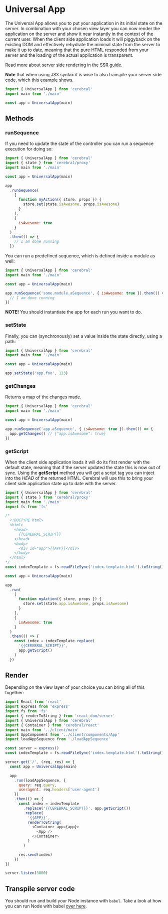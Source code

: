 # Universal App

The Universal App allows you to put your application in its initial state on the server. In combination with your chosen view layer you can now render the application on the server and show it near instantly in the context of the current user. When the client side application loads it will piggyback on the existing DOM and effectively rehydrate the minimal state from the server to make it up to date, meaning that the pure HTML responded from your server and the loading of the actual application is transparent.

Read more about server side rendering in the [SSR guide](/docs/guides/ssr).

**Note** that when using JSX syntax it is wise to also transpile your server side code, which this example shows.

```js
import { UniversalApp } from 'cerebral'
import main from './main'

const app = UniversalApp(main)
```

## Methods

### runSequence

If you need to update the state of the controller you can run a sequence execution for doing so:

```js
import { UniversalApp } from 'cerebral'
import { state } from 'cerebral/proxy'
import main from './main'

const app = UniversalApp(main)

app
  .runSequence(
    [
      function myAction({ store, props }) {
        store.set(state.isAwesome, props.isAwesome)
      }
    ],
    {
      isAwesome: true
    }
  )
  .then(() => {
    // I am done running
  })
```

You can run a predefined sequence, which is defined inside a module as well:

```js
import { UniversalApp } from 'cerebral'
import main from './main'

const app = UniversalApp(main)

app.runSequence('some.module.aSequence', { isAwesome: true }).then(() => {
  // I am done running
})
```

**NOTE!** You should instantiate the app for each run you want to do.

### setState

Finally, you can (synchronously) set a value inside the state directly, using a path:

```js
import { UniversalApp } from 'cerebral'
import main from './main'

const app = UniversalApp(main)

app.setState('app.foo', 123)
```

### getChanges

Returns a map of the changes made.

```js
import { UniversalApp } from 'cerebral'
import main from './main'

const app = UniversalApp(main)

app.runSequence('app.aSequence', { isAwesome: true }).then(() => {
  app.getChanges() // {"app.isAwesome": true}
})
```

### getScript

When the client side application loads it will do its first render with the default state, meaning that if the server updated the state this is now out of sync. Using the **getScript** method you will get a script tag you can inject into the _HEAD_ of the returned HTML. Cerebral will use this to bring your client side application state up to date with the server.

```js
import { UniversalApp } from 'cerebral'
import { state } from 'cerebral/proxy'
import main from './main'
import fs from 'fs'

/*
  <!DOCTYPE html>
  <html>
    <head>
      {{CEREBRAL_SCRIPT}}
    </head>
    <body>
      <div id="app">{{APP}}</div>
    </body>
  </html>
*/
const indexTemplate = fs.readFileSync('index.template.html').toString()

const app = UniversalApp(main)

app
  .run(
    [
      function myAction({ store, props }) {
        store.set(state.app.isAwesome, props.isAwesome)
      }
    ],
    {
      isAwesome: true
    }
  )
  .then(() => {
    const index = indexTemplate.replace(
      '{{CEREBRAL_SCRIPT}}',
      app.getScript()
    )
  })
```

## Render

Depending on the view layer of your choice you can bring all of this together:

```js
import React from 'react'
import express from 'express'
import fs from 'fs'
import { renderToString } from 'react-dom/server'
import { UniversalApp } from 'cerebral'
import { Container } from 'cerebral/react'
import main from '../client/main'
import AppComponent from '../client/components/App'
import loadAppSequence from './loadAppSequence'

const server = express()
const indexTemplate = fs.readFileSync('index.template.html').toString()

server.get('/', (req, res) => {
  const app = UniversalApp(main)

  app
    .run(loadAppSequence, {
      query: req.query,
      useragent: req.headers['user-agent']
    })
    .then(() => {
      const index = indexTemplate
        .replace('{{CEREBRAL_SCRIPT}}', app.getScript())
        .replace(
          '{{APP}}',
          renderToString(
            <Container app={app}>
              <App />
            </Container>
          )
        )

      res.send(index)
    })
})

server.listen(3000)
```

## Transpile server code

You should run and build your Node instance with `babel`. Take a look at how you can run Node with babel [over here](https://babeljs.io/docs/usage/cli/#babel-node).
